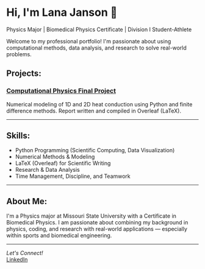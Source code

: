 
# Hi, I'm Lana Janson 👋  

Physics Major | Biomedical Physics Certificate | Division I Student-Athlete  

Welcome to my professional portfolio! I'm passionate about using computational methods, data analysis, and research to solve real-world problems.

## Projects:

### [Computational Physics Final Project](https://github.com/lanajanson/computational-physics-project)
Numerical modeling of 1D and 2D heat conduction using Python and finite difference methods. Report written and compiled in Overleaf (LaTeX).

---

## Skills:
- Python Programming (Scientific Computing, Data Visualization)
- Numerical Methods & Modeling
- LaTeX (Overleaf) for Scientific Writing
- Research & Data Analysis
- Time Management, Discipline, and Teamwork  

---

## About Me:
I'm a Physics major at Missouri State University with a Certificate in Biomedical Physics. I am passionate about combining my background in physics, coding, and research with real-world applications — especially within sports and biomedical engineering.

---

*Let's Connect!*  
[LinkedIn](www.linkedin.com/in/lana-janson-482bb7357)

